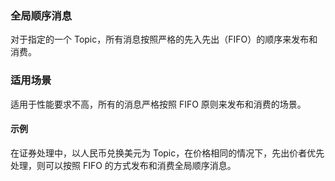 ### 全局顺序消息

对于指定的一个 Topic，所有消息按照严格的先入先出（FIFO）的顺序来发布和消费。

### 适用场景

适用于性能要求不高，所有的消息严格按照 FIFO 原则来发布和消费的场景。

#### 示例

在证券处理中，以人民币兑换美元为 Topic，在价格相同的情况下，先出价者优先处理，则可以按照 FIFO 的方式发布和消费全局顺序消息。